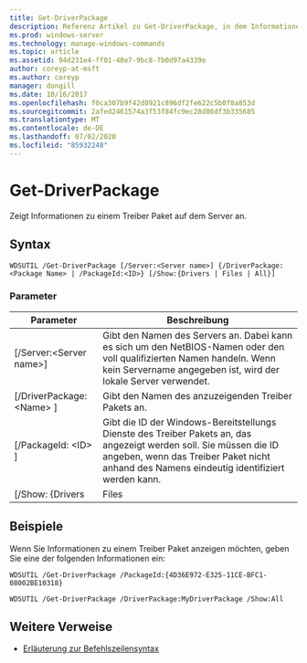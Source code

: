 ```yaml
---
title: Get-DriverPackage
description: Referenz Artikel zu Get-DriverPackage, in dem Informationen zu einem Treiber Paket auf dem Server angezeigt werden.
ms.prod: windows-server
ms.technology: manage-windows-commands
ms.topic: article
ms.assetid: 94d231e4-ff01-48e7-9bc8-7b0d97a4339e
author: coreyp-at-msft
ms.author: coreyp
manager: dongill
ms.date: 10/16/2017
ms.openlocfilehash: f0ca307b9f42d0921c896df2fe622c5b0f8a853d
ms.sourcegitcommit: 2afed2461574a3f53f84fc9ec28d86df3b335685
ms.translationtype: MT
ms.contentlocale: de-DE
ms.lasthandoff: 07/02/2020
ms.locfileid: "85932248"
---
```

# <a name="get-driverpackage"></a>Get-DriverPackage

Zeigt Informationen zu einem Treiber Paket auf dem Server an.

## <a name="syntax"></a>Syntax

```
WDSUTIL /Get-DriverPackage [/Server:<Server name>] {/DriverPackage:<Package Name> | /PackageId:<ID>} [/Show:{Drivers | Files | All}]
```

### <a name="parameters"></a>Parameter

|        Parameter         |                                                                           Beschreibung                                                                            |
|--------------------------|------------------------------------------------------------------------------------------------------------------------------------------------------------------|
| [/Server:\<Server name>] |              Gibt den Namen des Servers an. Dabei kann es sich um den NetBIOS-Namen oder den voll qualifizierten Namen handeln. Wenn kein Servername angegeben ist, wird der lokale Server verwendet.               |
| [/DriverPackage: \<Name> ] |                                                        Gibt den Namen des anzuzeigenden Treiber Pakets an.                                                         |
|    [/PackageId: \<ID> ]    | Gibt die ID der Windows-Bereitstellungs Dienste des Treiber Pakets an, das angezeigt werden soll. Sie müssen die ID angeben, wenn das Treiber Paket nicht anhand des Namens eindeutig identifiziert werden kann. |
|     [/Show: {Drivers     |                                                                              Files                                                                               |

## <a name="examples"></a>Beispiele

Wenn Sie Informationen zu einem Treiber Paket anzeigen möchten, geben Sie eine der folgenden Informationen ein:
```
WDSUTIL /Get-DriverPackage /PackageId:{4D36E972-E325-11CE-BFC1-08002BE10318}
```
```
WDSUTIL /Get-DriverPackage /DriverPackage:MyDriverPackage /Show:All
```

## <a name="additional-references"></a>Weitere Verweise

- [Erläuterung zur Befehlszeilensyntax](command-line-syntax-key.md)